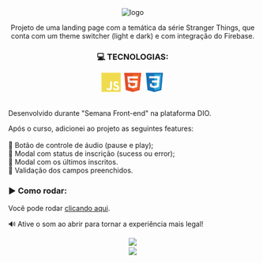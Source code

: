 <div align="center"><img  alt="logo" height="100"  src="https://mundo-invertido-chi.vercel.app/logo.a6f615bd.svg"></div>

<div align="center">
    <p> Projeto de uma landing page com a temática da série Stranger Things, que conta com um theme switcher (light e dark) e com integração do Firebase.</p>
    <h3>💻 TECNOLOGIAS:</h3>
    <img  alt="Js" width="40" src="https://raw.githubusercontent.com/devicons/devicon/master/icons/javascript/javascript-plain.svg">
    <img  alt="HTML" width="40" src="https://raw.githubusercontent.com/devicons/devicon/master/icons/html5/html5-original.svg">
    <img  alt="CSS" width="40" src="https://raw.githubusercontent.com/devicons/devicon/master/icons/css3/css3-original.svg">
    <br/><br/>
    </div>
    <div>
    <p>Desenvolvido durante "Semana Front-end" na plataforma DIO. </p>
    <p>Após o curso, adicionei ao projeto as seguintes features:
    <br/><br/>
    🔸 Botão de controle de áudio (pause e play); <br/>
    🔸 Modal com status de inscrição (sucess ou error); <br/>
    🔸 Modal com os últimos inscritos.<br/>
    🔸 Validação dos campos preenchidos. 
    </p>
    </div>


<h3>▶ Como rodar:</h3>
<div>
    <p>Você pode rodar <a href="https://mundo-invertido-f2gf75pph-bncblnc.vercel.app/">clicando aqui</a>.</p>
    <p>
    🔊 Ative o som ao abrir para tornar a experiência mais legal!</p>
</div>

<div align="center">
    <a href="https://github.com/bncblnc"><img height="80" src="https://avatars.githubusercontent.com/u/108829137?v=4"></a>
   <br/><a href="https://www.linkedin.com/in/bncblnc/" target="_blank"><img src="https://img.shields.io/badge/-LinkedIn-%230077B5?style=for-the-badge&logo=linkedin&logoColor=white" target="_blank"></a>

</div>
